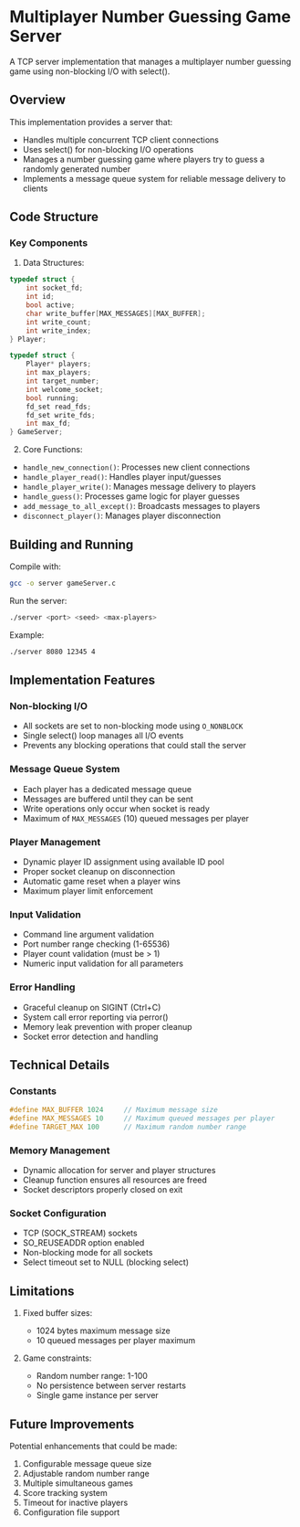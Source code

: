 # Multiplayer Number Guessing Game Server

A TCP server implementation that manages a multiplayer number guessing game using non-blocking I/O with select().

## Overview

This implementation provides a server that:
- Handles multiple concurrent TCP client connections
- Uses select() for non-blocking I/O operations
- Manages a number guessing game where players try to guess a randomly generated number
- Implements a message queue system for reliable message delivery to clients

## Code Structure

### Key Components

1. Data Structures:
```c
typedef struct {
    int socket_fd;
    int id;
    bool active;
    char write_buffer[MAX_MESSAGES][MAX_BUFFER];
    int write_count;
    int write_index;
} Player;

typedef struct {
    Player* players;
    int max_players;
    int target_number;
    int welcome_socket;
    bool running;
    fd_set read_fds;
    fd_set write_fds;
    int max_fd;
} GameServer;
```

2. Core Functions:
- `handle_new_connection()`: Processes new client connections
- `handle_player_read()`: Handles player input/guesses
- `handle_player_write()`: Manages message delivery to players
- `handle_guess()`: Processes game logic for player guesses
- `add_message_to_all_except()`: Broadcasts messages to players
- `disconnect_player()`: Manages player disconnection

## Building and Running

Compile with:
```bash
gcc -o server gameServer.c
```

Run the server:
```bash
./server <port> <seed> <max-players>
```

Example:
```bash
./server 8080 12345 4
```

## Implementation Features

### Non-blocking I/O
- All sockets are set to non-blocking mode using `O_NONBLOCK`
- Single select() loop manages all I/O events
- Prevents any blocking operations that could stall the server

### Message Queue System
- Each player has a dedicated message queue
- Messages are buffered until they can be sent
- Write operations only occur when socket is ready
- Maximum of `MAX_MESSAGES` (10) queued messages per player

### Player Management
- Dynamic player ID assignment using available ID pool
- Proper socket cleanup on disconnection
- Automatic game reset when a player wins
- Maximum player limit enforcement

### Input Validation
- Command line argument validation
- Port number range checking (1-65536)
- Player count validation (must be > 1)
- Numeric input validation for all parameters

### Error Handling
- Graceful cleanup on SIGINT (Ctrl+C)
- System call error reporting via perror()
- Memory leak prevention with proper cleanup
- Socket error detection and handling

## Technical Details

### Constants
```c
#define MAX_BUFFER 1024     // Maximum message size
#define MAX_MESSAGES 10     // Maximum queued messages per player
#define TARGET_MAX 100      // Maximum random number range
```

### Memory Management
- Dynamic allocation for server and player structures
- Cleanup function ensures all resources are freed
- Socket descriptors properly closed on exit

### Socket Configuration
- TCP (SOCK_STREAM) sockets
- SO_REUSEADDR option enabled
- Non-blocking mode for all sockets
- Select timeout set to NULL (blocking select)

## Limitations

1. Fixed buffer sizes:
   - 1024 bytes maximum message size
   - 10 queued messages per player maximum

2. Game constraints:
   - Random number range: 1-100
   - No persistence between server restarts
   - Single game instance per server

## Future Improvements

Potential enhancements that could be made:
1. Configurable message queue size
2. Adjustable random number range
3. Multiple simultaneous games
4. Score tracking system
5. Timeout for inactive players
6. Configuration file support
